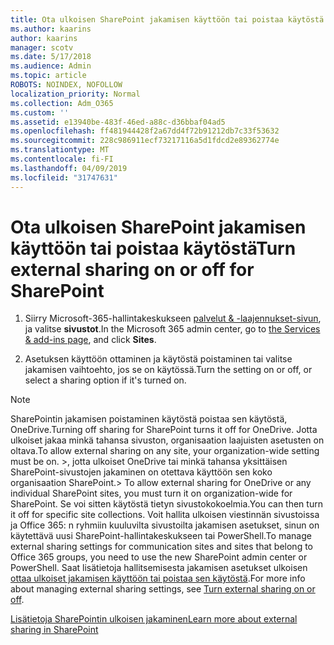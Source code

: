 ```yaml
---
title: Ota ulkoisen SharePoint jakamisen käyttöön tai poistaa käytöstä
ms.author: kaarins
author: kaarins
manager: scotv
ms.date: 5/17/2018
ms.audience: Admin
ms.topic: article
ROBOTS: NOINDEX, NOFOLLOW
localization_priority: Normal
ms.collection: Adm_O365
ms.custom: ''
ms.assetid: e13940be-483f-46ed-a88c-d36bbaf04ad5
ms.openlocfilehash: ff481944428f2a67dd4f72b91212db7c33f53632
ms.sourcegitcommit: 228c986911ecf73217116a5d1fdcd2e89362774e
ms.translationtype: MT
ms.contentlocale: fi-FI
ms.lasthandoff: 04/09/2019
ms.locfileid: "31747631"
---
```

# <a name="turn-external-sharing-on-or-off-for-sharepoint"></a><span data-ttu-id="1cbca-102">Ota ulkoisen SharePoint jakamisen käyttöön tai poistaa käytöstä</span><span class="sxs-lookup"><span data-stu-id="1cbca-102">Turn external sharing on or off for SharePoint</span></span>

1. <span data-ttu-id="1cbca-103">Siirry Microsoft-365-hallintakeskukseen [palvelut &amp; -laajennukset-sivun](https://portal.office.com/adminportal/home#/Settings/ServicesAndAddIns), ja valitse **sivustot**.</span><span class="sxs-lookup"><span data-stu-id="1cbca-103">In the Microsoft 365 admin center, go to [the Services &amp; add-ins page](https://portal.office.com/adminportal/home#/Settings/ServicesAndAddIns), and click **Sites**.</span></span>
    
2. <span data-ttu-id="1cbca-104">Asetuksen käyttöön ottaminen ja käytöstä poistaminen tai valitse jakamisen vaihtoehto, jos se on käytössä.</span><span class="sxs-lookup"><span data-stu-id="1cbca-104">Turn the setting on or off, or select a sharing option if it's turned on.</span></span>
    
> [!NOTE]
> <span data-ttu-id="1cbca-105">SharePointin jakamisen poistaminen käytöstä poistaa sen käytöstä, OneDrive.</span><span class="sxs-lookup"><span data-stu-id="1cbca-105">Turning off sharing for SharePoint turns it off for OneDrive.</span></span> <span data-ttu-id="1cbca-106">Jotta ulkoiset jakaa minkä tahansa sivuston, organisaation laajuisten asetusten on oltava.</span><span class="sxs-lookup"><span data-stu-id="1cbca-106">To allow external sharing on any site, your organization-wide setting must be on.</span></span> <span data-ttu-id="1cbca-107">>, jotta ulkoiset OneDrive tai minkä tahansa yksittäisen SharePoint-sivustojen jakaminen on otettava käyttöön sen koko organisaation SharePoint.</span><span class="sxs-lookup"><span data-stu-id="1cbca-107">> To allow external sharing for OneDrive or any individual SharePoint sites, you must turn it on organization-wide for SharePoint.</span></span> <span data-ttu-id="1cbca-108">Se voi sitten käytöstä tietyn sivustokokoelmia.</span><span class="sxs-lookup"><span data-stu-id="1cbca-108">You can then turn it off for specific site collections.</span></span> <span data-ttu-id="1cbca-109">Voit hallita ulkoisen viestinnän sivustoissa ja Office 365: n ryhmiin kuuluvilta sivustoilta jakamisen asetukset, sinun on käytettävä uusi SharePoint-hallintakeskukseen tai PowerShell.</span><span class="sxs-lookup"><span data-stu-id="1cbca-109">To manage external sharing settings for communication sites and sites that belong to Office 365 groups, you need to use the new SharePoint admin center or PowerShell.</span></span> <span data-ttu-id="1cbca-110">Saat lisätietoja hallitsemisesta jakamisen asetukset ulkoisen [ottaa ulkoiset jakamisen käyttöön tai poistaa sen käytöstä](https://go.microsoft.com/fwlink/?linkid=866426).</span><span class="sxs-lookup"><span data-stu-id="1cbca-110">For more info about managing external sharing settings, see [Turn external sharing on or off](https://go.microsoft.com/fwlink/?linkid=866426).</span></span> 
  
[<span data-ttu-id="1cbca-111">Lisätietoja SharePointin ulkoisen jakaminen</span><span class="sxs-lookup"><span data-stu-id="1cbca-111">Learn more about external sharing in SharePoint</span></span>](https://go.microsoft.com/fwlink/?linkid=734908)
  


